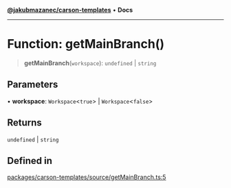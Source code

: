 [**@jakubmazanec/carson-templates**](../README.md) • **Docs**

---

# Function: getMainBranch()

> **getMainBranch**(`workspace`): `undefined` \| `string`

## Parameters

• **workspace**: `Workspace`\<`true`\> \| `Workspace`\<`false`\>

## Returns

`undefined` \| `string`

## Defined in

[packages/carson-templates/source/getMainBranch.ts:5](https://github.com/jakubmazanec/tools/blob/2afd81e4680434017b6f838733fd5ccd928cec42/packages/carson-templates/source/getMainBranch.ts#L5)
